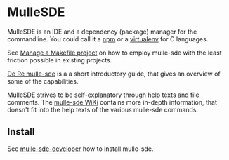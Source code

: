 # MulleSDE

MulleSDE is an IDE and a dependency (package) manager for the commandline. 
You could call it a [npm](https://www.npmjs.com/) or a [virtualenv](//pypi.org/project/virtualenv) 
for C languages. 

See [Manage a Makefile project](https://www.mulle-kybernetik.com/de-re-mulle-sde/existing-makefile.html) 
on how to employ mulle-sde with the least friction possible in existing projects.

[De Re mulle-sde](https://www.mulle-kybernetik.com/de-re-mulle-sde/) is a
a short introductory guide, that gives an overview of some of the capabilities.

MulleSDE strives to be self-explanatory through help texts and file comments.
The [mulle-sde WiKi](//github.com/mulle-sde/mulle-sde/wiki) contains more in-depth information, 
that doesn't fit into the help texts of the various mulle-sde commands. 

## Install

See [mulle-sde-developer](//github.com/mulle-sde/mulle-sde-developer) how
to install mulle-sde.

